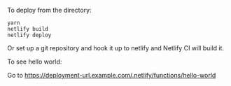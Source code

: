 To deploy from the directory:

```
yarn
netlify build
netlify deploy
```

Or set up a git repository and hook it up to netlify and
Netlify CI will build it.

To see hello world:

Go to https://deployment-url.example.com/.netlify/functions/hello-world